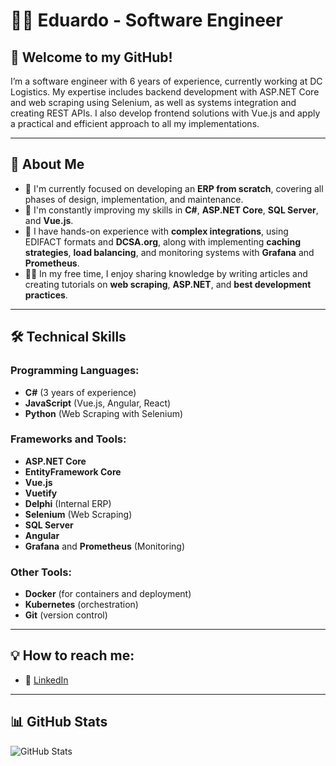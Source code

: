 # 👨‍💻 Eduardo - Software Engineer

## 👋 Welcome to my GitHub!

I’m a software engineer with 6 years of experience, currently working at DC Logistics. My expertise includes backend development with ASP.NET Core and web scraping using Selenium, as well as systems integration and creating REST APIs. I also develop frontend solutions with Vue.js and apply a practical and efficient approach to all my implementations.

---

## 🚀 About Me

- 🔭 I'm currently focused on developing an **ERP from scratch**, covering all phases of design, implementation, and maintenance.
- 🌱 I'm constantly improving my skills in **C#**, **ASP.NET Core**, **SQL Server**, and **Vue.js**.
- 💼 I have hands-on experience with **complex integrations**, using EDIFACT formats and **DCSA.org**, along with implementing **caching strategies**, **load balancing**, and monitoring systems with **Grafana** and **Prometheus**.
- 👨‍🏫 In my free time, I enjoy sharing knowledge by writing articles and creating tutorials on **web scraping**, **ASP.NET**, and **best development practices**.

---

## 🛠️ Technical Skills

### Programming Languages:
- **C#** (3 years of experience)
- **JavaScript** (Vue.js, Angular, React)
- **Python** (Web Scraping with Selenium)

### Frameworks and Tools:
- **ASP.NET Core**
- **EntityFramework Core**
- **Vue.js**
- **Vuetify**
- **Delphi** (Internal ERP)
- **Selenium** (Web Scraping)
- **SQL Server**
- **Angular**
- **Grafana** and **Prometheus** (Monitoring)

### Other Tools:
- **Docker** (for containers and deployment)
- **Kubernetes** (orchestration)
- **Git** (version control)

---

## 💡 How to reach me:

- 💼 [LinkedIn](https://www.linkedin.com/in/symhex/)

---

## 📊 GitHub Stats

![GitHub Stats](https://github-readme-stats.vercel.app/api?username=eddyrodrigues&show_icons=true&theme=radical)

